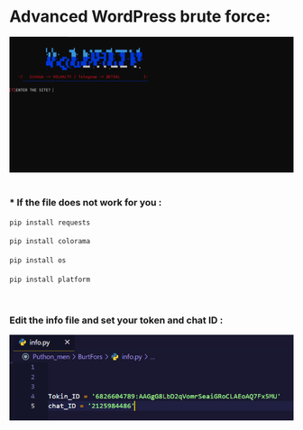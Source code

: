 <h1>Advanced WordPress brute force: </h1>
<div align="center" >
<img width="650" src='Screenshot 2024-09-28 191543.png'>
  </div>
<br>
<h3>* If the file does not work for you :</h3>

```python
pip install requests

pip install colorama

pip install os

pip install platform
```

<br>
<h3>Edit the info file and set your token and chat ID :</h3>
<div align="center">
<img  width="550" src="Screenshot 2024-09-28 192003.png">
</div>


